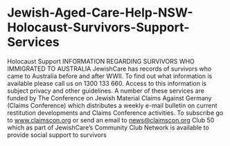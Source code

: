 # Jewish-Aged-Care-Help-NSW-Holocaust-Survivors-Support-Services
Holocaust Support INFORMATION REGARDING SURVIVORS WHO IMMIGRATED TO AUSTRALIA JewishCare has records of  survivors who came to Australia before and after WWII.  To find out what information is available please call us  on 1300 133 660.  Access to this information is subject privacy and other guidelines.  A number of these services are funded by The Conference on Jewish Material Claims Against Germany (Claims Conference) which distributes a weekly e-mail bulletin on current restitution developments and Claims Conference activities. To subscribe go to www.claimscon.org or send an email to news@claimscon.org     Club 50 which as part of JewishCare’s Community Club Network is available to provide social support to survivors
